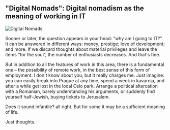 ## "Digital Nomads": Digital nomadism as the meaning of working in IT

![Digital Nomads](https://user-images.githubusercontent.com/81878781/180451782-6eac9f7d-1124-416a-a3b1-ed7a158ef5a8.png)

Sooner or later, the question appears in your head: “why am I going to IT?”. It can be answered in different ways: money; prestige; love of development; and more.
If we discard thoughts about material privileges and leave the items “for the soul”, the number of enthusiasts decreases. And that's fine.

But in addition to all the features of work in this area, there is a fundamental one – the possibility of remote work, in the best sense of this form of employment.
I don't know about you, but it really charges me. Just imagine: you can easily break into Prague at any time, spend a week in kavarnja, and after a while get lost in the local Oslo park. Arrange a political altercation with a Romanian, barely understanding his arguments, or suddenly find yourself half-Jewish, buying tickets to Jerusalem.

Does it sound infantile? all right.
But for some it may be a sufficient meaning of life.

Just thoughts.
